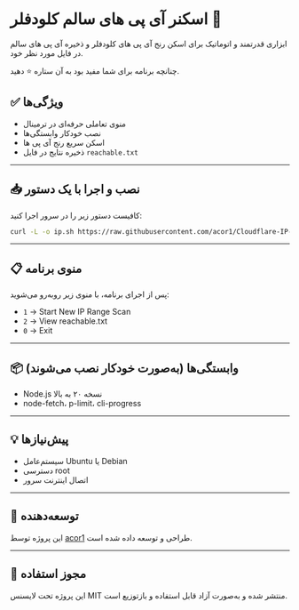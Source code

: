 # اسکنر آی پی های سالم کلودفلر 🚀

ابزاری قدرتمند و اتوماتیک برای اسکن رنج آی پی های کلودفلر و ذخیره آی پی های سالم در فایل مورد نظر خود.

چنانچه برنامه برای شما مفید بود به آن ستاره ⭐️ دهید.

## ✅ ویژگی‌ها

- منوی تعاملی حرفه‌ای در ترمینال
- نصب خودکار وابستگی‌ها 
- اسکن سریع رنج آی پی ها 
- ذخیره نتایج در فایل `reachable.txt`

---

## 📥 نصب و اجرا با یک دستور

کافیست دستور زیر را در سرور اجرا کنید:

```bash
curl -L -o ip.sh https://raw.githubusercontent.com/acor1/Cloudflare-IP-Scanner/main/ip.sh && chmod +x ip.sh && ./ip.sh
```

---

## 📋 منوی برنامه

پس از اجرای برنامه، با منوی زیر روبه‌رو می‌شوید:

- `1` → Start New IP Range Scan
- `2` → View reachable.txt
- `0` → Exit

---

## 📦 وابستگی‌ها (به‌صورت خودکار نصب می‌شوند)

- Node.js نسخه ۲۰ به بالا
- node-fetch، p-limit، cli-progress

---

## 💡 پیش‌نیازها

- سیستم‌عامل Ubuntu یا Debian
- دسترسی root 
- اتصال اینترنت سرور 

---

## 👤 توسعه‌دهنده

این پروژه توسط [acor1](https://github.com/acor1) طراحی و توسعه داده شده است.

---

## 🪪 مجوز استفاده

این پروژه تحت لایسنس MIT منتشر شده و به‌صورت آزاد قابل استفاده و بازتوزیع است.
